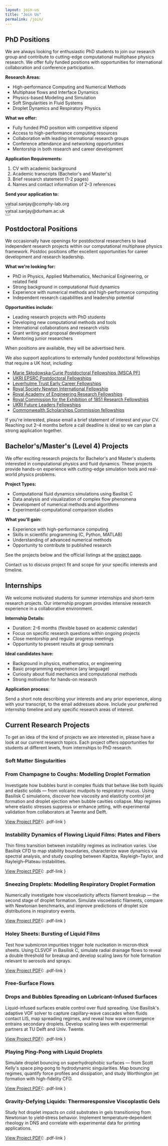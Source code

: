 ```yaml
---
layout: join-us
title: "Join Us"
permalink: /join/
---
```


<div class="position-section phd-section" markdown="1">

## <span class="section-icon"><i class="fa-solid fa-graduation-cap"></i></span> PhD Positions

We are always looking for enthusiastic PhD students to join our research group and contribute to cutting-edge computational multiphase physics research. We offer fully funded positions with opportunities for international collaboration and conference participation.

**Research Areas:**

- High-performance Computing and Numerical Methods
- Multiphase flows and Interface Dynamics
- Physics-based Modeling and Simulation
- Soft Singularities in Fluid Systems
- Droplet Dynamics and Respiratory Physics

**What we offer:**

- Fully funded PhD position with competitive stipend
- Access to high-performance computing resources
- Collaboration with leading international research groups
- Conference attendance and networking opportunities
- Mentorship in both research and career development

**Application Requirements:**

1. CV with academic background
2. Academic transcripts (Bachelor's and Master's)
3. Brief research statement (1-2 pages)
4. Names and contact information of 2–3 references

**Send your application to:**

<div class="email-container">
  <span class="email-text">vatsal.sanjay@comphy-lab.org</span>
  <div class="email-actions">
    <a class="email-link" href="mailto:vatsal.sanjay@comphy-lab.org" aria-label="Email vatsal.sanjay@comphy-lab.org">
      <i class="fa-regular fa-envelope"></i>
    </a>
    <button class="copy-btn" data-clipboard-text="vatsal.sanjay@comphy-lab.org" onclick="copyEmail(this)" aria-label="Copy email address vatsal.sanjay@comphy-lab.org">
      <i class="fa-regular fa-copy"></i>
    </button>
  </div>
</div>

<div class="email-container">
  <span class="email-text">vatsal.sanjay@durham.ac.uk</span>
  <div class="email-actions">
    <a class="email-link" href="mailto:vatsal.sanjay@durham.ac.uk" aria-label="Email vatsal.sanjay@durham.ac.uk">
      <i class="fa-regular fa-envelope"></i>
    </a>
    <button class="copy-btn" data-clipboard-text="vatsal.sanjay@durham.ac.uk" onclick="copyEmail(this)" aria-label="Copy email address vatsal.sanjay@durham.ac.uk">
      <i class="fa-regular fa-copy"></i>
    </button>
  </div>
</div>

</div>

<div class="position-section postdoc-section" markdown="1">

## <span class="section-icon"><i class="fa-solid fa-user-tie"></i></span> Postdoctoral Positions

We occasionally have openings for postdoctoral researchers to lead independent research projects within our computational multiphase physics framework. Postdoc positions offer excellent opportunities for career development and research leadership.

**What we're looking for:**

- PhD in Physics, Applied Mathematics, Mechanical Engineering, or related field
- Strong background in computational fluid dynamics
- Experience with numerical methods and high-performance computing
- Independent research capabilities and leadership potential

**Opportunities include:**

- Leading research projects with PhD students
- Developing new computational methods and tools
- International collaborations and research visits
- Grant writing and proposal development
- Mentoring junior researchers

When positions are available, they will be advertised here.

We also support applications to externally funded postdoctoral fellowships that
require a UK host, including:

- [Marie Skłodowska‑Curie Postdoctoral Fellowships (MSCA PF)](https://marie-sklodowska-curie-actions.ec.europa.eu/actions/postdoctoral-fellowships)
- [UKRI EPSRC Postdoctoral Fellowships](https://www.ukri.org/opportunity/epsrc-postdoctoral-fellowships/)
- [Leverhulme Trust Early Career Fellowships](https://www.leverhulme.ac.uk/early-career-fellowships)
- [Royal Society Newton International Fellowship](https://royalsociety.org/grants-schemes-awards/grants/newton-international/)
- [Royal Academy of Engineering Research Fellowships](https://raeng.org.uk/grants-prizes/grants/support-for-research/research-fellowship/)
- [Royal Commission for the Exhibition of 1851 Research Fellowships](https://royalcommission1851.org/awards/research-fellowships)
- [UKRI Future Leaders Fellowships](https://www.ukri.org/opportunity/future-leaders-fellowships/)
- [Commonwealth Scholarships Commission fellowships](https://cscuk.fcdo.gov.uk/)

If you're interested, please email a brief statement of interest and your CV.
Reaching out 2–4 months before a call deadline is ideal so we can plan a strong
application together.

</div>

<div class="position-section masters-section" markdown="1">

## <span class="section-icon"><i class="fa-solid fa-book"></i></span> Bachelor's/Master's (Level 4) Projects

We offer exciting research projects for Bachelor's and Master's students interested in computational physics and fluid dynamics. These projects provide hands-on experience with cutting-edge simulation tools and real-world physics problems.

**Project Types:**

- Computational fluid dynamics simulations using Basilisk C
- Data analysis and visualization of complex flow phenomena
- Development of numerical methods and algorithms
- Experimental-computational comparison studies

**What you'll gain:**

- Experience with high-performance computing
- Skills in scientific programming (C, Python, MATLAB)
- Understanding of advanced numerical methods
- Opportunity to contribute to published research

See the projects below and the official listings at the <a href="https://pof.tnw.utwente.nl/education/studentprojects" target="_blank" rel="noopener noreferrer">project page</a>.

Contact us to discuss project fit and scope for your specific interests and timeline.

</div>

<div class="position-section internship-section" markdown="1">

## <span class="section-icon"><i class="fa-solid fa-flask"></i></span> Internships

We welcome motivated students for summer internships and short-term research projects. Our internship program provides intensive research experience in a collaborative environment.

**Internship Details:**

- Duration: 2-6 months (flexible based on academic calendar)
- Focus on specific research questions within ongoing projects
- Close mentorship and regular progress meetings
- Opportunity to present results at group seminars

**Ideal candidates have:**

- Background in physics, mathematics, or engineering
- Basic programming experience (any language)
- Curiosity about fluid mechanics and computational methods
- Strong motivation for hands-on research

**Application process:**

Send a short note describing your interests and any prior experience, along with your transcript, to the email addresses above. Include your preferred internship timeline and any specific research areas of interest.

</div>

<div class="projects-showcase" markdown="1">

## Current Research Projects

<div class="projects-intro" markdown="1">
To get an idea of the kind of projects we are interested in, please have a look at our current research topics. Each project offers opportunities for students at different levels, from internships to PhD research.
</div>

<div class="project-category soft-matter-category" markdown="1">

### Soft Matter Singularities

<div class="projects-grid" markdown="1">

<div class="project-card" markdown="1">

### From Champagne to Coughs: Modelling Droplet Formation

Investigate how bubbles burst in complex fluids that behave like both liquids and elastic solids — from volcanic mudpots to respiratory mucus. Using Basilisk C simulations, discover how viscosity and elasticity control jet formation and droplet ejection when bubble cavities collapse. Map regimes where elastic stresses suppress or enhance jetting, with experimental validation from collaborators at Twente and Delft.

[<i class="fa-solid fa-file-pdf"></i> View Project PDF](/assets/pdf-files/BubbleBursting.pdf){: .pdf-link }

</div>

<div class="project-card" markdown="1">

### Instability Dynamics of Flowing Liquid Films: Plates and Fibers

Thin films transition between instability regimes as inclination varies. Use Basilisk CFD to map stability boundaries, characterize wave dynamics via spectral analysis, and study coupling between Kapitza, Rayleigh–Taylor, and Rayleigh–Plateau instabilities.

[<i class="fa-solid fa-file-pdf"></i> View Project PDF](/assets/pdf-files/DropsOnFibers.pdf){: .pdf-link }

</div>

<div class="project-card" markdown="1">

### Sneezing Droplets: Modelling Respiratory Droplet Formation

Numerically investigate how viscoelasticity affects filament breakup — the second stage of droplet formation. Simulate viscoelastic filaments, compare with Newtonian benchmarks, and improve predictions of droplet size distributions in respiratory events.

[<i class="fa-solid fa-file-pdf"></i> View Project PDF](/assets/pdf-files/FilamentRetraction.pdf){: .pdf-link }

</div>

<div class="project-card" markdown="1">

### Holey Sheets: Bursting of Liquid Films

Test how submicron impurities trigger hole nucleation in micron‑thick sheets. Using CLSVOF in Basilisk C, simulate radial drainage flows to reveal a double threshold for breakup and develop scaling laws for hole formation relevant to aerosols and sprays.

[<i class="fa-solid fa-file-pdf"></i> View Project PDF](/assets/pdf-files/HoleySheets.pdf){: .pdf-link }

</div>

</div>

</div>

<div class="project-category free-surface-category" markdown="1">

### Free-Surface Flows

<div class="projects-grid" markdown="1">

<div class="project-card" markdown="1">

### Drops and Bubbles Spreading on Lubricant-Infused Surfaces

Liquid-infused surfaces enable control over fluid spreading. Use Basilisk's adaptive VOF solver to capture capillary-wave cascades when fluids contact LIS, map spreading regimes, and reveal how wave convergence entrains secondary droplets. Develop scaling laws with experimental partners at TU Delft and Univ. Twente.

[<i class="fa-solid fa-file-pdf"></i> View Project PDF](/assets/pdf-files/BubbleSpreadingLIS.pdf){: .pdf-link }

</div>

<div class="project-card" markdown="1">

### Playing Ping-Pong with Liquid Droplets

Simulate droplet bouncing on superhydrophobic surfaces — from Scott Kelly's space ping‑pong to hydrodynamic singularities. Map bouncing regimes, quantify force profiles and dissipation, and study Worthington jet formation with high-fidelity CFD.

[<i class="fa-solid fa-file-pdf"></i> View Project PDF](/assets/pdf-files/BouncingDrops.pdf){: .pdf-link }

</div>

<div class="project-card" markdown="1">

### Gravity‑Defying Liquids: Thermoresponsive Viscoplastic Gels

Study hot droplet impacts on cold substrates in gels transitioning from Newtonian to yield‑stress behavior. Implement temperature‑dependent rheology in DNS and correlate with experimental data for printing applications.

[<i class="fa-solid fa-file-pdf"></i> View Project PDF](/assets/pdf-files/VP_Numerics.pdf){: .pdf-link }

</div>

</div>

</div>

</div>
